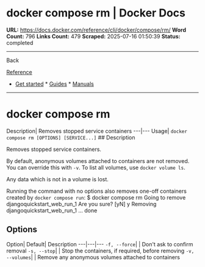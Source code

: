 # docker compose rm | Docker Docs

**URL:** https://docs.docker.com/reference/cli/docker/compose/rm/
**Word Count:** 796
**Links Count:** 479
**Scraped:** 2025-07-16 01:50:39
**Status:** completed

---

Back

[Reference](https://docs.docker.com/reference/)

  * [Get started](https://docs.docker.com/get-started/)   * [Guides](https://docs.docker.com/guides/)   * [Manuals](https://docs.docker.com/manuals/)

* * *

# docker compose rm

Description| Removes stopped service containers   ---|---   Usage| `docker compose rm [OPTIONS] [SERVICE...]`      ## Description

Removes stopped service containers.

By default, anonymous volumes attached to containers are not removed. You can override this with `-v`. To list all volumes, use `docker volume ls`.

Any data which is not in a volume is lost.

Running the command with no options also removes one-off containers created by `docker compose run`:               $ docker compose rm     Going to remove djangoquickstart_web_run_1     Are you sure? [yN] y     Removing djangoquickstart_web_run_1 ... done     

## Options

Option| Default| Description   ---|---|---   `-f, --force`| | Don't ask to confirm removal   `-s, --stop`| | Stop the containers, if required, before removing   `-v, --volumes`| | Remove any anonymous volumes attached to containers